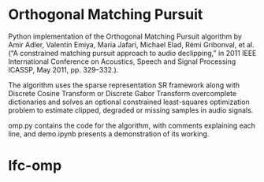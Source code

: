 # Orthogonal Matching Pursuit

Python implementation of the Orthogonal Matching Pursuit algorithm by Amir Adler, Valentin Emiya, Maria Jafari, Michael Elad, Rémi Gribonval, et al. (“A constrained matching pursuit approach to audio declipping,” in
2011 IEEE International Conference on Acoustics, Speech and Signal
Processing ICASSP, May 2011, pp. 329–332.).

The algorithm uses the sparse representation SR framework along with Discrete Cosine Transform or Discrete Gabor Transform overcomplete dictionaries and solves an optional constrained least-squares optimization problem to estimate clipped, degraded or missing samples in audio signals.

omp.py contains the code for the algorithm, with comments explaining each line, and demo.ipynb presents a demonstration of its working.
# lfc-omp
